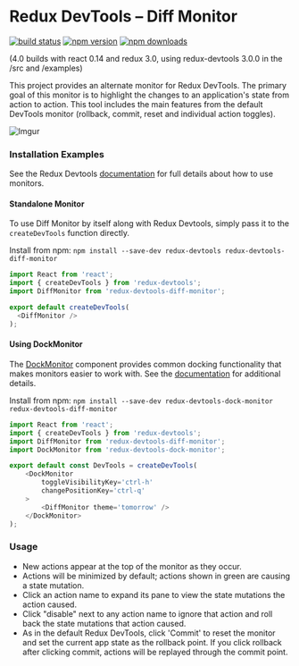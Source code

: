 # Redux DevTools – Diff Monitor

[![build status](https://img.shields.io/travis/whetstone/redux-devtools-diff-monitor.svg?style=flat-square)](http://travis-ci.org/whetstone/redux-devtools-diff-monitor)
[![npm version](https://img.shields.io/npm/v/redux-devtools-diff-monitor.svg?style=flat-square)](https://www.npmjs.com/package/redux-devtools-diff-monitor)
[![npm downloads](https://img.shields.io/npm/dm/redux-devtools-diff-monitor.svg?style=flat-square)](https://www.npmjs.com/package/redux-devtools-diff-monitor)

(4.0 builds with react 0.14 and redux 3.0, using redux-devtools 3.0.0 in the /src and /examples)

This project provides an alternate monitor for Redux DevTools. The primary goal of this monitor is to highlight the 
changes to an application's state from action to action. This tool includes the main features from the default DevTools 
monitor (rollback, commit, reset and individual action toggles).

![Imgur](http://i.imgur.com/rvCR9OQ.png)

### Installation Examples

See the Redux Devtools [documentation](https://github.com/gaearon/redux-devtools#create-a-devtools-component)
for full details about how to use monitors.

#### Standalone Monitor

To use Diff Monitor by itself along with Redux Devtools, simply pass it to the `createDevTools` function directly.

Install from npm: `npm install --save-dev redux-devtools redux-devtools-diff-monitor`

```javascript
import React from 'react';
import { createDevTools } from 'redux-devtools';
import DiffMonitor from 'redux-devtools-diff-monitor';

export default createDevTools(
  <DiffMonitor />
);
```

#### Using DockMonitor

The [DockMonitor](https://github.com/gaearon/redux-devtools-dock-monitor) component provides common docking
functionality that makes monitors easier to work with. See the 
[documentation](https://github.com/gaearon/redux-devtools-dock-monitor#readme) for additional details.

Install from npm: `npm install --save-dev redux-devtools-dock-monitor redux-devtools-diff-monitor`

```javascript
import React from 'react';
import { createDevTools } from 'redux-devtools';
import DiffMonitor from 'redux-devtools-diff-monitor';
import DockMonitor from 'redux-devtools-dock-monitor';

export default const DevTools = createDevTools(
    <DockMonitor
        toggleVisibilityKey='ctrl-h'
        changePositionKey='ctrl-q'
    >
        <DiffMonitor theme='tomorrow' />
    </DockMonitor>
);
```

### Usage

- New actions appear at the top of the monitor as they occur.
- Actions will be minimized by default; actions shown in green are causing a state mutation.
- Click an action name to expand its pane to view the state mutations the action caused.
- Click "disable" next to any action name to ignore that action and roll back the state mutations that action caused.
- As in the default Redux DevTools, click 'Commit' to reset the monitor and set the current app state as the rollback 
point. If you click rollback after clicking commit, actions will be replayed through the commit point.
